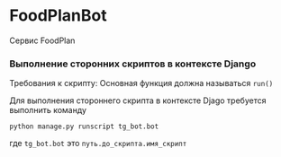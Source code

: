 # FoodPlanBot
Сервис FoodPlan

### Выполнение сторонних скриптов в контексте Django
Требования к скрипту:
Основная функция должна называться `run()`

Для выполнения стороннего скрипта в контексте Djago требуется выполнить команду
```
python manage.py runscript tg_bot.bot
```
где `tg_bot.bot` это `путь.до_скрипта.имя_скрипт`
